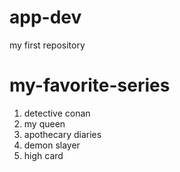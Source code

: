 # app-dev
my first repository
# my-favorite-series 
1. detective conan
2. my queen
3. apothecary diaries
4. demon slayer
5. high card


